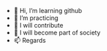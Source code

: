 - 👋 Hi, I’m learning github
- 👀 I’m practicing
- 🌱 I will contribute
- 💞️ I will become part of society
- 📫 Regards

<!---
My practice repositary --->
